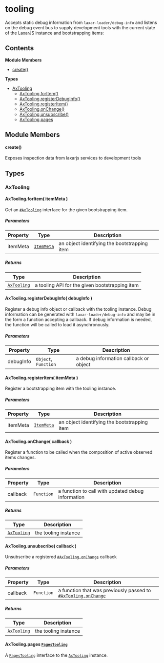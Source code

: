
# <a id="tooling"></a>tooling

Accepts static debug information from `laxar-loader/debug-info` and listens on the debug event bus to
supply development tools with the current state of the LaxarJS instance and bootstrapping items:

## Contents

**Module Members**

- [create()](#create)

**Types**

- [AxTooling](#AxTooling)
  - [AxTooling.forItem()](#AxTooling.forItem)
  - [AxTooling.registerDebugInfo()](#AxTooling.registerDebugInfo)
  - [AxTooling.registerItem()](#AxTooling.registerItem)
  - [AxTooling.onChange()](#AxTooling.onChange)
  - [AxTooling.unsubscribe()](#AxTooling.unsubscribe)
  - [AxTooling.pages](#AxTooling.pages)

## Module Members

#### <a id="create"></a>create()

Exposes inspection data from laxarjs services to development tools

## Types

### <a id="AxTooling"></a>AxTooling

#### <a id="AxTooling.forItem"></a>AxTooling.forItem( itemMeta )

Get an [`#AxTooling`](#AxTooling) interface for the given bootstrapping item.

##### Parameters

| Property | Type | Description |
| -------- | ---- | ----------- |
| itemMeta | [`ItemMeta`](runtime.bootstrap.md#ItemMeta) |  an object identifying the bootstrapping item |

##### Returns

| Type | Description |
| ---- | ----------- |
| [`AxTooling`](#AxTooling) |  a tooling API for the given bootstrapping item |

#### <a id="AxTooling.registerDebugInfo"></a>AxTooling.registerDebugInfo( debugInfo )

Register a debug info object or callback with the tooling instance. Debug information can be generated
with `laxar-loader/debug-info` and may be in the form a function accepting a callback.
If debug information is needed, the function will be called to load it asynchronously.

##### Parameters

| Property | Type | Description |
| -------- | ---- | ----------- |
| debugInfo | `Object`, `Function` |  a debug information callback or object |

#### <a id="AxTooling.registerItem"></a>AxTooling.registerItem( itemMeta )

Register a bootstrapping item with the tooling instance.

##### Parameters

| Property | Type | Description |
| -------- | ---- | ----------- |
| itemMeta | [`ItemMeta`](runtime.bootstrap.md#ItemMeta) |  an object identifying the bootstrapping item |

#### <a id="AxTooling.onChange"></a>AxTooling.onChange( callback )

Register a function to be called when the composition of active observed items changes.

##### Parameters

| Property | Type | Description |
| -------- | ---- | ----------- |
| callback | `Function` |  a function to call with updated debug information |

##### Returns

| Type | Description |
| ---- | ----------- |
| [`AxTooling`](#AxTooling) |  the tooling instance |

#### <a id="AxTooling.unsubscribe"></a>AxTooling.unsubscribe( callback )

Unsubscribe a registered [`#AxTooling.onChange`](#AxTooling.onChange) callback

##### Parameters

| Property | Type | Description |
| -------- | ---- | ----------- |
| callback | `Function` |  a function that was previously passed to [`#AxTooling.onChange`](#AxTooling.onChange) |

##### Returns

| Type | Description |
| ---- | ----------- |
| [`AxTooling`](#AxTooling) |  the tooling instance |

#### <a id="AxTooling.pages"></a>AxTooling.pages [`PagesTooling`](tooling.pages.md#PagesTooling)

A [`PagesTooling`](tooling.pages.md) interface to the [`AxTooling`](tooling.tooling.md) instance.
